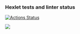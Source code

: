 ### Hexlet tests and linter status

[![Actions Status](https://github.com/NullUndefinedElement/frontend-project-44/workflows/hexlet-check/badge.svg)](https://github.com/NullUndefinedElement/frontend-project-44/actions)

<a href="https://codeclimate.com/github/NullUndefinedElement/frontend-project-44/maintainability"><img src="https://api.codeclimate.com/v1/badges/6ae3c0cf0d3c7bb3e756/maintainability" /></a>
